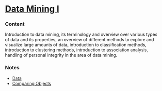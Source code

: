 # [Data Mining I](http://uu.se/en/admissions/master/selma/kursplan/?kKod=1DL360&lasar=)

### Content
Introduction to data mining, its terminology and overview over various types of data and its properties, an overview of different methods to explore and visualize large amounts of data, introduction to classification methods, introduction to clustering methods, introduction to association analysis, handling of personal integrity in the area of data mining.

### Notes
  - [Data](2017-08-29-data.md)
  - [Comparing Objects](2017-08-31-comparing-objects.md)
